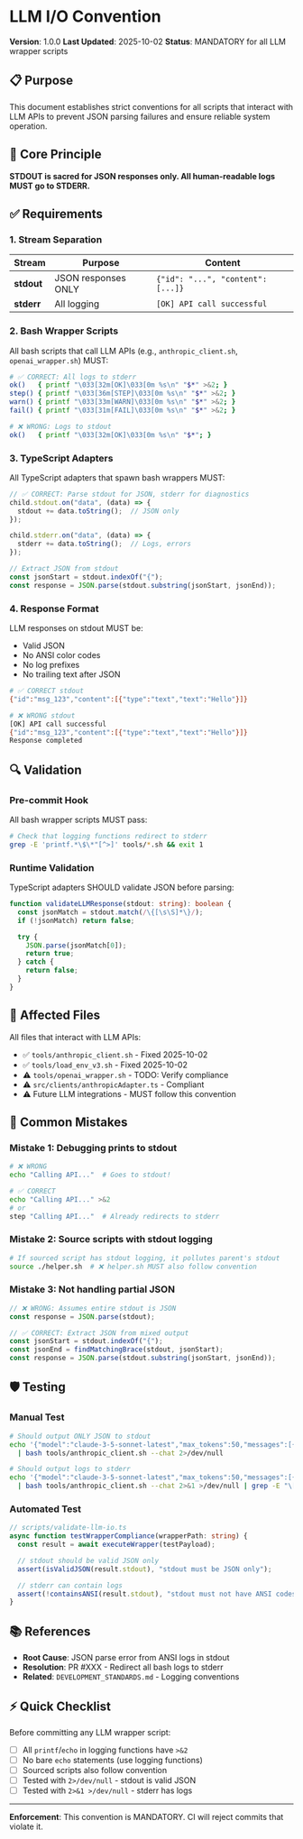 # LLM I/O Convention

**Version**: 1.0.0
**Last Updated**: 2025-10-02
**Status**: MANDATORY for all LLM wrapper scripts

## 📋 Purpose

This document establishes strict conventions for all scripts that interact with LLM APIs to prevent JSON parsing failures and ensure reliable system operation.

## 🎯 Core Principle

**STDOUT is sacred for JSON responses only. All human-readable logs MUST go to STDERR.**

## ✅ Requirements

### 1. Stream Separation

| Stream | Purpose | Content |
|--------|---------|---------|
| **stdout** | JSON responses ONLY | `{"id": "...", "content": [...]}` |
| **stderr** | All logging | `[OK] API call successful` |

### 2. Bash Wrapper Scripts

All bash scripts that call LLM APIs (e.g., `anthropic_client.sh`, `openai_wrapper.sh`) MUST:

```bash
# ✅ CORRECT: All logs to stderr
ok()   { printf "\033[32m[OK]\033[0m %s\n" "$*" >&2; }
step() { printf "\033[36m[STEP]\033[0m %s\n" "$*" >&2; }
warn() { printf "\033[33m[WARN]\033[0m %s\n" "$*" >&2; }
fail() { printf "\033[31m[FAIL]\033[0m %s\n" "$*" >&2; }

# ❌ WRONG: Logs to stdout
ok()   { printf "\033[32m[OK]\033[0m %s\n" "$*"; }
```

### 3. TypeScript Adapters

All TypeScript adapters that spawn bash wrappers MUST:

```typescript
// ✅ CORRECT: Parse stdout for JSON, stderr for diagnostics
child.stdout.on("data", (data) => {
  stdout += data.toString();  // JSON only
});

child.stderr.on("data", (data) => {
  stderr += data.toString();  // Logs, errors
});

// Extract JSON from stdout
const jsonStart = stdout.indexOf("{");
const response = JSON.parse(stdout.substring(jsonStart, jsonEnd));
```

### 4. Response Format

LLM responses on stdout MUST be:
- Valid JSON
- No ANSI color codes
- No log prefixes
- No trailing text after JSON

```bash
# ✅ CORRECT stdout
{"id":"msg_123","content":[{"type":"text","text":"Hello"}]}

# ❌ WRONG stdout
[OK] API call successful
{"id":"msg_123","content":[{"type":"text","text":"Hello"}]}
Response completed
```

## 🔍 Validation

### Pre-commit Hook

All bash wrapper scripts MUST pass:

```bash
# Check that logging functions redirect to stderr
grep -E 'printf.*\$\*"[^>]' tools/*.sh && exit 1
```

### Runtime Validation

TypeScript adapters SHOULD validate JSON before parsing:

```typescript
function validateLLMResponse(stdout: string): boolean {
  const jsonMatch = stdout.match(/\{[\s\S]*\}/);
  if (!jsonMatch) return false;

  try {
    JSON.parse(jsonMatch[0]);
    return true;
  } catch {
    return false;
  }
}
```

## 📁 Affected Files

All files that interact with LLM APIs:

- ✅ `tools/anthropic_client.sh` - Fixed 2025-10-02
- ✅ `tools/load_env_v3.sh` - Fixed 2025-10-02
- ⚠️ `tools/openai_wrapper.sh` - TODO: Verify compliance
- ⚠️ `src/clients/anthropicAdapter.ts` - Compliant
- ⚠️ Future LLM integrations - MUST follow this convention

## 🚨 Common Mistakes

### Mistake 1: Debugging prints to stdout

```bash
# ❌ WRONG
echo "Calling API..."  # Goes to stdout!

# ✅ CORRECT
echo "Calling API..." >&2
# or
step "Calling API..."  # Already redirects to stderr
```

### Mistake 2: Source scripts with stdout logging

```bash
# If sourced script has stdout logging, it pollutes parent's stdout
source ./helper.sh  # ❌ helper.sh MUST also follow convention
```

### Mistake 3: Not handling partial JSON

```typescript
// ❌ WRONG: Assumes entire stdout is JSON
const response = JSON.parse(stdout);

// ✅ CORRECT: Extract JSON from mixed output
const jsonStart = stdout.indexOf("{");
const jsonEnd = findMatchingBrace(stdout, jsonStart);
const response = JSON.parse(stdout.substring(jsonStart, jsonEnd));
```

## 🛡️ Testing

### Manual Test

```bash
# Should output ONLY JSON to stdout
echo '{"model":"claude-3-5-sonnet-latest","max_tokens":50,"messages":[{"role":"user","content":"Hi"}]}' \
  | bash tools/anthropic_client.sh --chat 2>/dev/null

# Should output logs to stderr
echo '{"model":"claude-3-5-sonnet-latest","max_tokens":50,"messages":[{"role":"user","content":"Hi"}]}' \
  | bash tools/anthropic_client.sh --chat 2>&1 >/dev/null | grep -E "\[OK\]|\[STEP\]"
```

### Automated Test

```typescript
// scripts/validate-llm-io.ts
async function testWrapperCompliance(wrapperPath: string) {
  const result = await executeWrapper(testPayload);

  // stdout should be valid JSON only
  assert(isValidJSON(result.stdout), "stdout must be JSON only");

  // stderr can contain logs
  assert(!containsANSI(result.stdout), "stdout must not have ANSI codes");
}
```

## 📚 References

- **Root Cause**: JSON parse error from ANSI logs in stdout
- **Resolution**: PR #XXX - Redirect all bash logs to stderr
- **Related**: `DEVELOPMENT_STANDARDS.md` - Logging conventions

## ⚡ Quick Checklist

Before committing any LLM wrapper script:

- [ ] All `printf`/`echo` in logging functions have `>&2`
- [ ] No bare `echo` statements (use logging functions)
- [ ] Sourced scripts also follow convention
- [ ] Tested with `2>/dev/null` - stdout is valid JSON
- [ ] Tested with `2>&1 >/dev/null` - stderr has logs

---

**Enforcement**: This convention is MANDATORY. CI will reject commits that violate it.

